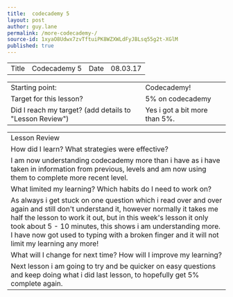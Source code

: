 ```yaml
---
title:  codecademy 5
layout: post
author: guy.lane
permalink: /more-codecademy-/
source-id: 1xyaO8Udwx7zvTftuiPK8WZXWLdFyJBLsq55g2t-XGlM
published: true
---
```

<table>
  <tr>
    <td>Title</td>
    <td>Codecademy 5</td>
    <td>Date</td>
    <td>08.03.17</td>
  </tr>
</table>


<table>
  <tr>
    <td>Starting point:</td>
    <td>Codecademy!</td>
  </tr>
  <tr>
    <td>Target for this lesson?</td>
    <td>5% on codecademy</td>
  </tr>
  <tr>
    <td>Did I reach my target? 
(add details to "Lesson Review")</td>
    <td>Yes i got a bit more than 5%.</td>
  </tr>
</table>


<table>
  <tr>
    <td>Lesson Review</td>
  </tr>
  <tr>
    <td>How did I learn? What strategies were effective? </td>
  </tr>
  <tr>
    <td>I am now understanding codecademy more than i have as i have taken in information from previous, levels and am now using them to complete more recent level.</td>
  </tr>
  <tr>
    <td>What limited my learning? Which habits do I need to work on? </td>
  </tr>
  <tr>
    <td>As always i get stuck on one question which i read over and over again and still don't understand it, however normally it takes me half the lesson to work it out, but in this week's lesson it only took about 5 - 10 minutes, this shows i am understanding more.
I have now got used to typing with a broken finger and it will not limit my learning any more!</td>
  </tr>
  <tr>
    <td>What will I change for next time? How will I improve my learning?</td>
  </tr>
  <tr>
    <td>Next lesson i am going to try and be quicker on easy questions and keep doing what i did last lesson, to hopefully get 5% complete again. </td>
  </tr>
</table>


